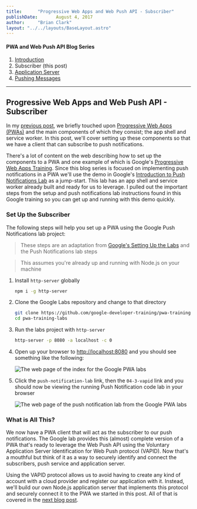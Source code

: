 ```yaml
---
title:      "Progressive Web Apps and Web Push API - Subscriber"
publishDate:       August 4, 2017
author:     "Brian Clark"
layout: "../../layouts/BaseLayout.astro"
---
```

#### PWA and Web Push API Blog Series

1. [Introduction](/2017/06/15/pwa-web-push)
2. Subscriber (this post)
3. [Application Server](/2017/08/22/pwa-web-push-3)
4. [Pushing Messages](/2017/10/18/pwa-web-push-4)

----------

## Progressive Web Apps and Web Push API - Subscriber
In my [previous post](/2017/06/15/pwa-web-push), we briefly touched upon [Progressive Web Apps (PWAs)](https://en.wikipedia.org/wiki/Progressive_web_app) and the main components of which they consist; the app shell and service worker. In this post, we'll cover setting up these components so that we have a client that can subscribe to push notifications.

There's a lot of content on the web describing how to set up the components to a PWA and one example of which is Google's [Progressive Web Apps Training](https://developers.google.com/web/ilt/pwa/). Since this blog series is focused on implementing push notifications in a PWA we'll use the demo in Google's [Introduction to Push Notifications Lab](https://developers.google.com/web/ilt/pwa/lab-integrating-web-push) as a jump-start. This lab has an app shell and service worker already built and ready for us to leverage. I pulled out the important steps from the setup and push notifications lab instructions found in this Google training so you can get up and running with this demo quickly.

### Set Up the Subscriber
The following steps will help you set up a PWA using the Google Push Notifications lab project:

> These steps are an adaptation from [Google's Setting Up the Labs](https://developers.google.com/web/ilt/pwa/setting-up-the-labs) and the Push Notifications lab steps

> This assumes you're already up and running with Node.js on your machine

1. Install `http-server` globally

   ```bash
   npm i -g http-server
   ```

2. Clone the Google Labs repository and change to that directory

   ```bash
   git clone https://github.com/google-developer-training/pwa-training-labs.git
   cd pwa-training-labs
   ```

3. Run the labs project with `http-server`

   ```bash
   http-server -p 8080 -a localhost -c 0
   ```

4. Open up your browser to [http://localhost:8080](http://localhost:8080) and you should see something like the following:

    <img class="post-image" src="/assets/old-posts/img/pwa-web-push-2/google-pwa-lab-index.png" alt="The web page of the index for the Google PWA labs">

5. Click the `push-notification-lab` link, then the `04-3-vapid` link and you should now be viewing the running Push Notification code lab in your browser

   <img class="post-image" src="/assets/old-posts/img/pwa-web-push-2/google-pwa-lab-push-notification.png" alt="The web page of the push notification lab from the Google PWA labs">

### What is All This?
We now have a PWA client that will act as the subscriber to our push notifications. The Google lab provides this (almost) complete version of a PWA that's ready to leverage the Web Push API using the Voluntary Application Server Identification for Web Push protocol (VAPID). Now that's a mouthful but think of it as a way to securely identify and connect the subscribers, push service and application server.

Using the VAPID protocol allows us to avoid having to create any kind of account with a cloud provider and register our application with it. Instead, we'll build our own Node.js application server that implements this protocol and securely connect it to the PWA we started in this post. All of that is covered in the [next blog post](/2017/08/22/pwa-web-push-3).
